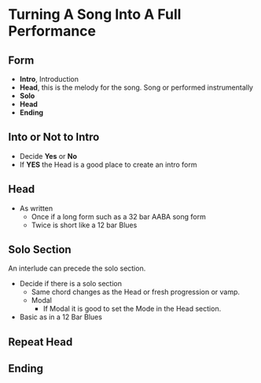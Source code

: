 # Turning A Song Into A Full Performance

## Form

- **Intro**, Introduction
- **Head**, this is the melody for the song. Song or performed instrumentally
- **Solo**
- **Head**
- **Ending**

## Into or Not to Intro

- Decide **Yes** or **No**
- If **YES** the Head is a good place to create an intro form

## Head

- As written
	- Once if a long form such as a 32 bar AABA song form
	- Twice is short like a 12 bar Blues

## Solo Section

An interlude can precede the solo section.

- Decide if there is a solo section
	- Same chord changes as the Head or fresh progression or vamp.
	- Modal
		- If Modal it is good to set the Mode in the Head section.
- Basic as in a 12 Bar Blues

## Repeat Head

## Ending